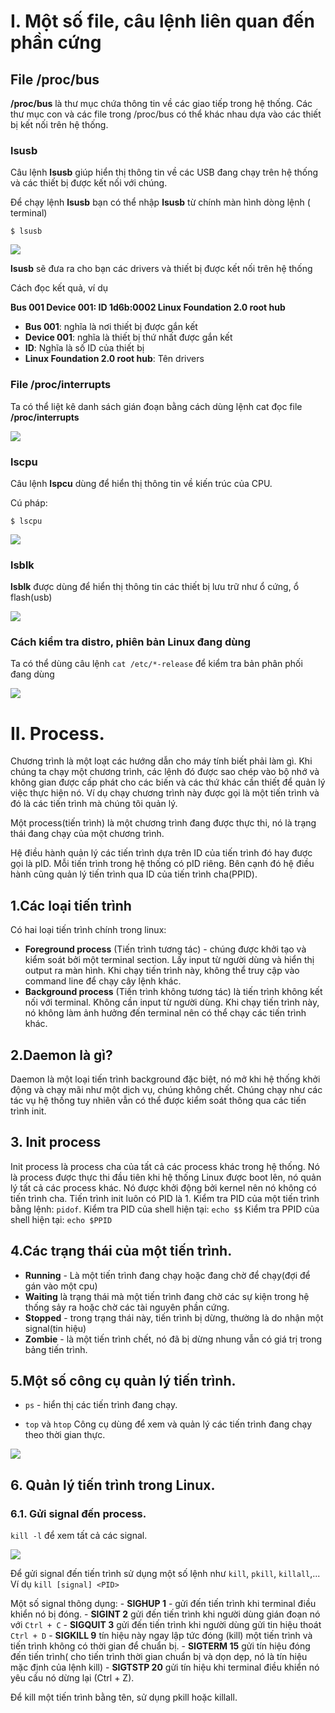 # I. Một số file, câu lệnh liên quan đến phần cứng

## File /proc/bus

**/proc/bus** là thư mục chứa thông tin về các giao tiếp trong hệ thống. Các thư mục con và các file trong /proc/bus có thể khác nhau dựa vào các thiết bị kết nối trên hệ thống.

### lsusb

Câu lệnh **lsusb** giúp hiển thị thông tin về các USB đang chạy trên hệ thống và các thiết bị được kết nối với chúng.

Để chạy lệnh **lsusb** bạn có thể nhập **lsusb** từ chính màn hình dòng lệnh ( terminal)

``$ lsusb``

<img src="https://github.com/vinhvt2704/Images/blob/master/lsusb.PNG">

**lsusb** sẽ đưa ra cho bạn các drivers và thiết bị được kết nối trên hệ thống

Cách đọc kết quả, ví dụ

**Bus 001 Device 001: ID 1d6b:0002 Linux Foundation 2.0 root hub**
- **Bus 001**: nghĩa là nơi thiết bị được gắn kết
- **Device 001**: nghĩa là thiết bị thứ nhất được gắn kết
- **ID**: Nghĩa là số ID của thiết bị
- **Linux Foundation 2.0 root hub**: Tên drivers 

### File /proc/interrupts

Ta có thể liệt kê danh sách gián đoạn bằng cách dùng lệnh cat đọc file **/proc/interrupts**

<img src="https://github.com/vinhvt2704/Images/blob/master/interrupts.PNG">

### lscpu

Câu lệnh **lspcu** dùng để hiển thị thông tin về kiến trúc của CPU. 

Cú pháp:

``$ lscpu``

<img src="https://github.com/vinhvt2704/Images/blob/master/lscpu.PNG">

### lsblk

**lsblk** được dùng để hiển thị thông tin các thiết bị lưu trữ như ổ cứng, ổ flash(usb)

<img src="https://github.com/vinhvt2704/Images/blob/master/lslbk.PNG">

### Cách kiểm tra distro, phiên bản Linux đang dùng

Ta có thể dùng câu lệnh ``cat /etc/*-release`` để kiểm tra bản phân phối đang dùng

<img src="https://github.com/vinhvt2704/Images/blob/master/checkdistro.PNG">

# II. Process.
Chương trình là một loạt các hướng dẫn cho máy tính biết phải làm gì. Khi chúng ta chạy một chương trình, các lệnh đó được sao chép vào bộ nhớ và không gian được cấp phát cho các biến và các thứ khác cần thiết để quản lý việc thực hiện nó. Ví dụ chạy chương trình này được gọi là một tiến trình và đó là các tiến trình mà chúng tôi quản lý.

Một process(tiến trình) là một chương trình đang được thực thi, nó là trạng thái đang chạy của một chương trình.

Hệ điều hành quản lý các tiến trình dựa trên ID của tiến trình đó hay được gọi là pID. Mỗi tiến trình trong hệ thống có pID riêng. Bên cạnh đó hệ điều hành cũng quản lý tiến trình qua ID của tiến trình cha(PPID).

## 1.Các loại tiến trình
Có hai loại tiến trình chính trong linux:
- **Foreground process** (Tiến trình tương tác) - chúng được khởi tạo và kiểm soát bởi một terminal section. Lấy input từ người dùng và hiển thị output ra màn hình. Khi chạy tiến trình này, không thể truy cập vào command line để chạy cây lệnh khác.
- **Background process** (Tiến trình không tương tác) là tiến trình không kết nối với terminal. Không cần input từ người dùng. Khi chạy tiến trình này, nó không làm ảnh hưởng đến terminal nên có thể chạy các tiến trình khác.

## 2.Daemon là gì?
Daemon là một loại tiến trình background đặc biệt, nó mở khi hệ thống khởi động và chạy mãi như một dịch vụ, chúng không chết. Chúng chạy như các tác vụ hệ thống tuy nhiên vẫn có thể được kiểm soát thông qua các tiến trình init.

## 3. Init process
Init process là process cha của tất cả các process khác trong hệ thống. Nó là process được thực thi đầu tiên khi hệ thống Linux được boot lên, nó quản lý tất cả các process khác. Nó được khởi động bởi kernel nên nó không có tiến trình cha.
Tiến trình init luôn có PID là 1.
Kiểm tra PID của một tiến trình bằng lệnh: `pidof`.
Kiểm tra PID của shell hiện tại: `echo $$`
Kiểm tra PPID của shell hiện tại: `echo $PPID`

## 4.Các trạng thái của một tiến trình.
- **Running** - Là một tiến trình đang chạy hoặc đang chờ để chạy(đợi để gán vào một cpu)
- **Waiting** là trạng thái mà một tiến trình đang chờ các sự kiện trong hệ thống sảy ra hoặc chờ các tài nguyên phần cứng.
- **Stopped** - trong trạng thái này, tiến trình bị dừng, thường là do nhận một signal(tin hiệu)
- **Zombie** - là một tiến trình chết, nó đã bị dừng nhung vẫn có giá trị trong bảng tiến trình.

## 5.Một số công cụ quản lý tiến trình.
- `ps` - hiển thị các tiến trình đang chạy.

- `top` và `htop` Công cụ dùng để xem và quản lý các tiến trình đang chạy theo thời gian thực.

![](https://i.imgur.com/mfcPwZp.png)

## 6. Quản lý tiến trình trong Linux.
### 6.1. Gửi signal đến process.
`kill -l` để xem tất cả các signal.

![](https://i.imgur.com/nQBJhTx.png)

Để gửi signal đến tiến trình sử dụng một số lệnh như `kill`, `pkill`, `killall`,... Ví dụ `kill [signal] <PID>`


Một số signal thông dụng:
    - **SIGHUP 1** - gửi đến tiến trình khi terminal điều khiển nó bị đóng.
    - **SIGINT 2** gửi đến tiến trình khi người dùng gián đoạn nó với `Ctrl + C`
    - **SIGQUIT 3** gửi đến tiến trình khi người dùng gửi tin hiệu thoát `Ctrl + D`
    - **SIGKILL 9** tín hiệu này ngay lập tức đóng (kill) một tiến trình và tiến trình không có thời gian để chuẩn bị.
    - **SIGTERM 15** gửi tín hiệu đóng đến tiến trình( cho tiến trình thời gian chuẩn bị và dọn dẹp, nó là tín hiệu mặc định của lệnh kill)
    - **SIGTSTP 20** gửi tín hiệu khi terminal điều khiển nó yêu cầu nó dừng lại (Ctrl + Z).



Để kill một tiến trình bằng tên, sử dụng pkill hoặc killall.